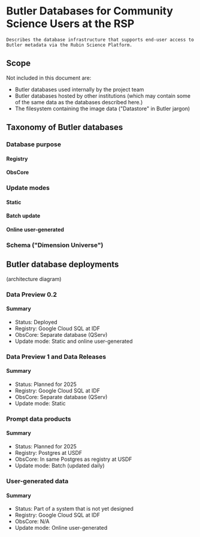 # Butler Databases for Community Science Users at the RSP

```{abstract}
Describes the database infrastructure that supports end-user access to Butler metadata via the Rubin Science Platform.
```

## Scope


Not included in this document are:
* Butler databases used internally by the project team
* Butler databases hosted by other institutions (which may contain some of the same data as the databases described here.)
* The filesystem containing the image data ("Datastore" in Butler jargon)

## Taxonomy of Butler databases

### Database purpose
#### Registry
#### ObsCore

### Update modes
#### Static
#### Batch update
#### Online user-generated

### Schema ("Dimension Universe")

## Butler database deployments

(architecture diagram)


### Data Preview 0.2
#### Summary
* Status: Deployed
* Registry: Google Cloud SQL at IDF
* ObsCore: Separate database (QServ)
* Update mode: Static and online user-generated

### Data Preview 1 and Data Releases
#### Summary
* Status: Planned for 2025
* Registry: Google Cloud SQL at IDF
* ObsCore: Separate database (QServ)
* Update mode: Static

### Prompt data products
#### Summary
* Status: Planned for 2025
* Registry: Postgres at USDF
* ObsCore: In same Postgres as registry at USDF
* Update mode: Batch (updated daily)

### User-generated data
#### Summary
* Status: Part of a system that is not yet designed
* Registry: Google Cloud SQL at IDF
* ObsCore: N/A
* Update mode: Online user-generated